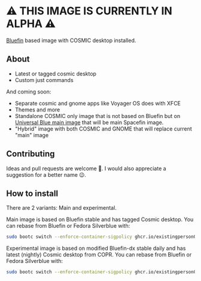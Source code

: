 # ⚠️ THIS IMAGE IS CURRENTLY IN ALPHA ⚠️

[Bluefin](https://github.com/ublue-os/bluefin) based image with COSMIC desktop installed. 

## About

 - Latest or tagged cosmic desktop
 - Custom just commands

And coming soon:
 - Separate cosmic and gnome apps like Voyager OS does with XFCE
 - Themes and more
 - Standalone COSMIC only image that is not based on Bluefin but on [Universal Blue main image](https://github.com/ublue-os/main) that will be main Spacefin image.
 - "Hybrid" image with both COSMIC and GNOME that will replace current "main" image

## Contributing

Ideas and pull requests are welcome 🎉. I would also appreciate a suggestion for a better name 😉.

## How to install

There are 2 variants: Main and experimental.

Main image is based on Bluefin stable and has tagged Cosmic desktop. You can rebase from Bluefin or Fedora Silverblue with:

```bash
sudo bootc switch --enforce-container-sigpolicy ghcr.io/existingperson08/spacefin:latest
```

Experimental image is based on modified Bluefin-dx stable daily and has latest (nightly) Cosmic desktop from COPR. You can rebase from Bluefin or Fedora Silverblue with:

```bash
sudo bootc switch --enforce-container-sigpolicy ghcr.io/existingperson08/spacefin-exp:latest
```

